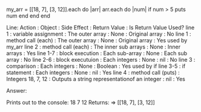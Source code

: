 my_arr = [[18, 7], [3, 12]].each do |arr|
  arr.each do |num|
    if num > 5
      puts num
    end
  end
end

Line: Action : Object : Side Effect : Return Value : Is Return Value Used?
line 1 : variable assignment : The outer array : None : Original array : No
line 1 : method call (each) : The outer array : None : Original array : Yes used by my_arr
line 2 : method call (each) : The inner sub arrays : None : Inner arrays : Yes
line 1-7 : block execution : Each sub-array : None : Each sub array : No
line 2-6 : block executuion : Each integers : None : nil : No
line 3 : comparison : Each integers : None : Boolean : Yes used by if
line 3-5 : if statement : Each integers : None : nil : Yes
line 4 : method call (puts) : Integers 18, 7, 12 : Outputs a string representationof an integer : nil : Yes


Answer:

Prints out to the console:
18
7
12
Returns:
=> [[18, 7], [3, 12]]
